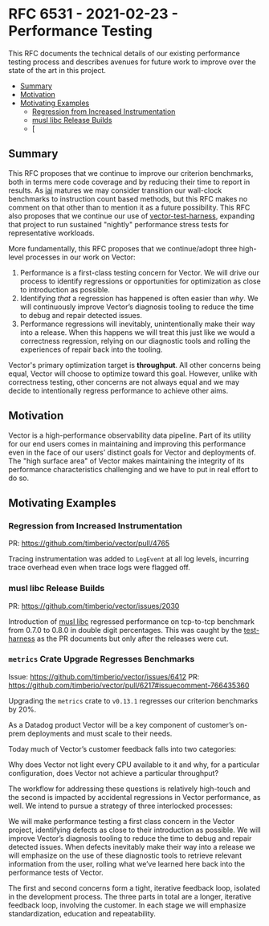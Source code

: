 # RFC 6531 - 2021-02-23 - Performance Testing

This RFC documents the technical details of our existing performance testing
process and describes avenues for future work to improve over the state of the
art in this project.

* [Summary](#summary)
* [Motivation](#motivation)
* [Motivating Examples](#motivating-examples)
  * [Regression from Increased Instrumentation](#regression-from-increased-instrumentation)
  * [musl libc Release Builds](#musl-libc-release-builds)
  * [


## Summary

This RFC proposes that we continue to improve our criterion benchmarks, both in
terms mere code coverage and by reducing their time to report in results. As
[iai](https://github.com/bheisler/iai) matures we may consider transition our
wall-clock benchmarks to instruction count based methods, but this RFC makes no
comment on that other than to mention it as a future possibility. This RFC also
proposes that we continue our use of
[vector-test-harness](https://github.com/timberio/vector-test-harness/),
expanding that project to run sustained "nightly" performance stress tests for
representative workloads.

More fundamentally, this RFC proposes that we continue/adopt three high-level
processes in our work on Vector:

  1. Performance is a first-class testing concern for Vector. We will drive our
     process to identify regressions or opportunities for optimization as close
     to introduction as possible.
  1. Identifying _that_ a regression has happened is often easier than _why_. We
     will continuously improve Vector’s diagnosis tooling to reduce the time to
     debug and repair detected issues.
  1. Performance regressions will inevitably, unintentionally make their way
     into a release. When this happens we will treat this just like we would a
     correctness regression, relying on our diagnostic tools and rolling the
     experiences of repair back into the tooling.

Vector's primary optimization target is **throughput**. All other concerns being
equal, Vector will choose to optimize toward this goal. However, unlike with
correctness testing, other concerns are not always equal and we may decide to
intentionally regress performance to achieve other aims.

## Motivation

Vector is a high-performance observability data pipeline. Part of its utility
for our end users comes in maintaining and improving this performance even in
the face of our users’ distinct goals for Vector and deployments of. The "high
surface area" of Vector makes maintaining the integrity of its performance
characteristics challenging and we have to put in real effort to do so.

## Motivating Examples

### Regression from Increased Instrumentation

PR: https://github.com/timberio/vector/pull/4765

Tracing instrumentation was added to `LogEvent` at all log levels, incurring
trace overhead even when trace logs were flagged off.

### musl libc Release Builds

PR: https://github.com/timberio/vector/issues/2030

Introduction of [musl libc](https://musl.libc.org/) regressed performance on
tcp-to-tcp benchmark from 0.7.0 to 0.8.0 in double digit percentages. This was
caught by the [test-harness](https://github.com/timberio/vector-test-harness/)
as the PR documents but only after the releases were cut.

### `metrics` Crate Upgrade Regresses Benchmarks

Issue: https://github.com/timberio/vector/issues/6412
PR: https://github.com/timberio/vector/pull/6217#issuecomment-766435360

Upgrading the `metrics` crate to `v0.13.1` regresses our criterion benchmarks by
20%.

As a Datadog product Vector will be a key component of customer’s on-prem
deployments and must scale to their needs.

Today much of Vector’s customer feedback falls into two categories:

Why does Vector not light every CPU available to it and
why, for a particular configuration, does Vector not achieve a particular throughput?

The workflow for addressing these questions is relatively high-touch and the second is impacted by accidental regressions in Vector performance, as well. We intend to pursue a strategy of three interlocked processes:

We will make performance testing a first class concern in the Vector project, identifying defects as close to their introduction as possible.
We will improve Vector’s diagnosis tooling to reduce the time to debug and repair detected issues.
When defects inevitably make their way into a release we will emphasize on the use of these diagnostic tools to retrieve relevant information from the user, rolling what we’ve learned here back into the performance tests of Vector.

The first and second concerns form a tight, iterative feedback loop, isolated in the development process. The three parts in total are a longer, iterative feedback loop, involving the customer. In each stage we will emphasize standardization, education and repeatability.
